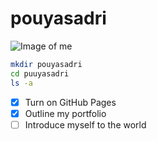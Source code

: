 # pouyasadri
![Image of me](https://avatars.githubusercontent.com/u/29605128?v=4)

```bash
mkdir pouyasadri
cd puuyasadri
ls -a
```
- [x] Turn on GitHub Pages
- [x] Outline my portfolio
- [ ] Introduce myself to the world
